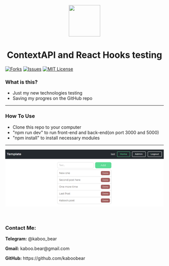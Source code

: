 <p align="center">
    <img src="https://img.icons8.com/bubbles/100/000000/rocket.png" width="100" height="100">
</p>

<h1 align="center">ContextAPI and React Hooks testing</h1>

[![Forks][forks-shield]][forks-url]
[![Issues][issues-shield]][issues-url]
[![MIT License][license-shield]][license-url]

### What is this?
+ Just my new technologies testing
+ Saving my progres on the GitHub repo

<hr>

### How To Use
+ Clone this repo to your computer
+ "npm run dev" to run front-end and back-end(on port 3000 and 5000)
+ "npm install" to install necessary modules



<hr>

![Layout](kaboo.png)

<br>

<h3>Contact Me:</h3>

<div>
    <p><b>Telegram:</b> @kaboo_bear </p>
</div>

<div>
    <p><b>Gmail:</b> kaboo.bear@gmail.com </p>
</div>

<div>
    <p><b>GitHub:</b> https://github.com/kaboobear</p>
</div>












[forks-shield]: https://img.shields.io/github/forks/kaboobear/ContextAPI-Hooks?style=flat-square
[forks-url]: https://github.com/kaboobear/ContextAPI-Hooks/network/members
[issues-shield]: https://img.shields.io/github/issues/kaboobear/ContextAPI-Hooks.svg?style=flat-square
[issues-url]: https://github.com/kaboobear/ContextAPI-Hooks/issues
[license-shield]: https://img.shields.io/github/license/kaboobear/ContextAPI-Hooks.svg?style=flat-square
[license-url]: https://github.com/kaboobear/ContextAPI-Hooks/blob/master/LICENSE.txt
